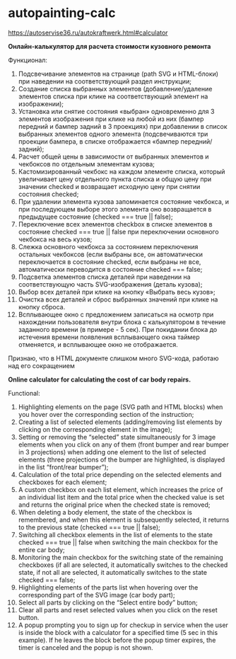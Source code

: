 # autopainting-calc

https://autoservise36.ru/autokraftwerk.html#calculator

<b>Онлайн-калькулятор для расчета стоимости кузовного ремонта</b>

Функционал: 
1.	Подсвечивание элементов на странице (path SVG и HTML-блоки) при наведении на соответствующий раздел инструкции;
2.	Создание списка выбранных элементов (добавление/удаление элементов списка при клике на соответствующий элемент на изображении); 
3.	Установка или снятие состояния «выбран» одновременно для 3 элементов изображения при клике на любой из них (бампер передний и бампер задний в 3 проекциях) при добавлении в список выбранных элементов одного элемента (подсвечиваются три проекции бампера, в списке отображается «бампер передний/задний);
4.	Расчет общей цены в зависимости от выбранных элементов и чекбоксов по отдельным элементам кузова;
5.	Кастомизированный чекбокс на каждом элементе списка, который увеличивает цену отдельного пункта списка и общую цену при значении checked и возвращает исходную цену при снятии состояния checked;
6.	При удалении элемента кузова запоминается состояние чекбокса, и при последующем выборе этого элемента оно возвращается в предыдущее состояние (checked === true || false);
7.	Переключение всех элементов checkbox в списке элементов в состояние checked === true || false при переключении основного чекбокса на весь кузов;
8.	Слежка основного чекбокса за состоянием переключения остальных чекбоксов (если выбраны все, он автоматически переключается в состояние checked, если выбраны не все, автоматически переводится в состояние checked === false;
9.	Подсветка элементов списка деталей при наведении на соответствующую часть SVG-изображения (деталь кузова);
10.	Выбор всех деталей при клике на кнопку «Выбрать весь кузов»;
11.	Очистка всех деталей и сброс выбранных значений при клике на кнопку сброса.
12.	Всплывающее окно с предложением записаться на осмотр при нахождении пользователя внутри блока с калькулятором в течение заданного времени (в примере - 5 сек). При покидании блока до истечения времени появления всплывающего окна таймер отменяется, и всплывающее окно не отображается.

Признаю, что в HTML документе слишком много SVG-кода, работаю над его сокращением




<b>Online calculator for calculating the cost of car body repairs.</b>

Functional:
1. Highlighting elements on the page (SVG path and HTML blocks) when you hover over the corresponding section of the instruction;
2. Creating a list of selected elements (adding/removing list elements by clicking on the corresponding element in the image);
3. Setting or removing the “selected” state simultaneously for 3 image elements when you click on any of them (front bumper and rear bumper in 3 projections) when adding one element to the list of selected elements (three projections of the bumper are highlighted, is displayed in the list  “front/rear bumper”);
4. Calculation of the total price depending on the selected elements and checkboxes for each element;
5. A custom checkbox on each list element, which increases the price of an individual list item and the total price when the checked value is set and returns the original price when the checked state is removed;
6. When deleting a body element, the state of the checkbox is remembered, and when this element is subsequently selected, it returns to the previous state (checked === true || false);
7. Switching all checkbox elements in the list of elements to the state checked === true || false when switching the main checkbox for the entire car body;
8. Monitoring the main checkbox for the switching state of the remaining checkboxes (if all are selected, it automatically switches to the checked state, if not all are selected, it automatically switches to the state checked === false;
9. Highlighting elements of the parts list when hovering over the corresponding part of the SVG image (car body part);
10. Select all parts by clicking on the “Select entire body” button;
11. Clear all parts and reset selected values when you click on the reset button.
12. A popup prompting you to sign up for checkup in service when the user is inside the block with a calculator for a specified time (5 sec in this example). If he leaves the block before the popup timer expires, the timer is canceled and the popup is not shown.
